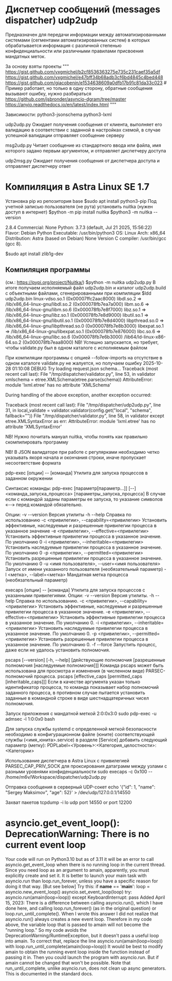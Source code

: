 # Диспетчер сообщений (messages dispatcher) udp2udp

Предназначен для передачи информации между автоматизированными системами (сегментами автоматизированных систем) в которых обрабатывается информация с различной степенью конфиденциальности или различными правилами присвоения мандатных меток.

За основу взяты проекты
"""
https://gist.github.com/vxgmichel/b2cf8536363275e735c231caef35a5df
https://gist.github.com/vxgmichel/e47bff34b68adb3cf6bd4845c4bed448
https://gist.github.com/giacobenin/e1534638609a0dfb17b91c81da33c023 # Пример работает, но только в одну сторону, обратные сообщения вызывают ошибку, нужно разбираться
https://github.com/jsbronder/asyncio-dgram/tree/master
https://anyio.readthedocs.io/en/latest/index.html
"""

Зависимости:
python3-jsonschema
python3-lxml

udp2udp.py
Ожидает получения сообщения от клиента, выполняет его валидацию в соответствии с заданной в настройках схемой, в случае успешной валидации отправляет сообщение серверу

msg2udp.py
Читает сообщение из стандартного ввода или файла, имя которого задано первым аргументом, и отправляет диспетчеру доступа

udp2msg.py
Ожидает получения сообщения от диспетчера доступа и отправляет диспетчеру ответ


# Компиляция в Astra Linux SE 1.7
Установка pip из репозитория base
$sudo apt install python3-pip
Под учетной записью пользователя (не рута) установить nuitka (нужен доступ в интернет)
$python -m pip install nuitka
$python3 -m nuitka --version

2.8.4
Commercial: None
Python: 3.7.3 (default, Jul 21 2025, 15:56:22) 
Flavor: Debian Python
Executable: /usr/bin/python3
OS: Linux
Arch: x86_64
Distribution: Astra (based on Debian) None
Version C compiler: /usr/bin/gcc (gcc 8).

$sudo apt install zlib1g-dev

## Компиляция программы
(см.: https://pypi.org/project/Nuitka/)
$python -m nuitka udp2udp.py
В итоге получаем исполняемый файл udp2udp.bin и каталог udp2udp.build с объектными файлами, сгенерированными при компиляции
$ldd udp2udp.bin 
	linux-vdso.so.1 (0x00007ffc2aac8000)
	libdl.so.2 => /lib/x86_64-linux-gnu/libdl.so.2 (0x000078fb7ea7a000)
	libm.so.6 => /lib/x86_64-linux-gnu/libm.so.6 (0x000078fb7e8f7000)
	libz.so.1 => /lib/x86_64-linux-gnu/libz.so.1 (0x000078fb7e8d9000)
	libutil.so.1 => /lib/x86_64-linux-gnu/libutil.so.1 (0x000078fb7e8d4000)
	libpthread.so.0 => /lib/x86_64-linux-gnu/libpthread.so.0 (0x000078fb7e8b3000)
	libexpat.so.1 => /lib/x86_64-linux-gnu/libexpat.so.1 (0x000078fb7e876000)
	libc.so.6 => /lib/x86_64-linux-gnu/libc.so.6 (0x000078fb7e6b3000)
	/lib64/ld-linux-x86-64.so.2 (0x000078fb7eaa8000)
NB! Успешно запускается, но требует, чтобы validate.py был в одном каталоге с исполняемым файлом

При компиляции программы с опцией --follow-imports на отсутствие в одном каталоге validate.py не жалуется, но получаем ошибку
2025-10-28 01:10:08 DEBUG Try loading request.json schema...
Traceback (most recent call last):
  File "/tmp/dispatcher/validator.py", line 53, in validator
    xmlschema = etree.XMLSchema(etree.parse(schema))
AttributeError: module 'lxml.etree' has no attribute 'XMLSchema'

During handling of the above exception, another exception occurred:

Traceback (most recent call last):
  File "/tmp/dispatcher/udp2udp.py", line 31, in <module>
    local_validate = validator.validator(config.get("local", "schema", fallback=""))
  File "/tmp/dispatcher/validator.py", line 58, in validator
    except etree.XMLSyntaxError as err:
AttributeError: module 'lxml.etree' has no attribute 'XMLSyntaxError'

NB! Нужно почитать мануал nuitka, чтобы понять как правильно скомпилировать программу



NB! В JSON валидаторе при работе с регулярками необходимо четко указывать якоря начала и окончания строки, иначе пропускает несоответствие формата

pdp-exec [опции] -- [команда]
Утилита для запуска процессов в заданном окружении

Синтаксис команды:
pdp-exec [параметр[параметр...]] [--] <команда_запуска_процесса> [параметры_запуска_процесса]
В случае если с командой заданы параметры ее запуска, то указание символов «--» перед командой обязательно.

Опции:
        -v --version    Версия утилиты
        -h --help       Справка по использованию
        -c <привилегии>, --capability=<привилегии>
                Установить эффективные, наследуемые и разрешенные привилегии процесса в указанное значение
        -e <привилегии>, --effective=<привилегии>
                Установить эффективные привилегии процесса в указанное значение. По умолчанию 0
        -i <привилегии>, --inheritable=<привилегии>
                Установить наследуемые привилегии процесса в указанное значение. По умолчанию 0
        -p <привилегии>, --permitted=<привилегии>
                Установить разрешенные привилегии процесса в указанное значение. По умолчанию 0
        -u <имя пользователя>, --user=<имя пользователя>
                Запуск от имени указанного пользователя (необязательный параметр)
        -l <метка>, --label=<метка>
                Мандатная метка процесса (необязательный параметр)

execaps [опции] -- [команда]
Утилита для запуска процессов с указанными привилегиями.
Опции:
        -v --version    Версия утилиты.
        -h --help       Справка по использованию.
        -c <привилегии>, --capability=<привилегии>      Установить эффективные, наследуемые и разрешенные привилегии процесса в указанное значение.
        -e <привилегии>, --effective=<привилегии>       Установить эффективные привилегии процесса в указанное значение. По умолчанию 0.
        -i <привилегии>, --inheritable=<привилегии>     Установить наследуемые привилегии процесса в указанное значение. По умолчанию 0.
        -p <привилегии>, --permitted=<привилегии>       Установить разрешенные привилегии процесса в указанное значение. По умолчанию 0.
        -f --force      Запустить процесс, даже если не удалось установить полномочия.


pscaps [--version] [-h, --help] [действующие полномочия [разрешенные полномочия [наследуемые полномочия]]]
Команда pscaps может быть использована для просмотра и изменения (в численном виде) PARSEC-полномочий процесса.
pscaps [effective_caps [permitted_caps [inheritable_caps]]]
Если в качестве аргумента указан только идентификатор процесса, то команда показывает набор полномочий заданного процесса, в противном случае пытается установить заданные в командной строке в виде шестнадцатеричных чисел полномочия.


Запуск приложения с мандатной меткой 2:0:0x3:0
sudo pdp-exec -u admsec -l 1:0:0x0 bash

Для запуска службы systemd с определенной меткой безопасности необходимо в конфигурационном файле (юните) соответствующей службы (<имя_юнита>.service) в разделе
[Service] добавить следующий параметр (метку):
PDPLabel=<Уровень>:<Категория_целостности>:<Категории>


Использование диспетчера в Astra Linux с привилегией PARSEC_CAP_PRIV_SOCK для проксирования датаграмм между узлами с разными уровнями конфиденциальности
sudo execaps -c 0x100 -- /home/m6v/Workspace/dispatcher/udp2udp.py

Отправка сообщения в серверный UDP-сокет
echo '{"id": 1, "name": "Sergey Maksimov", "age": 52}' > /dev/udp/127.0.0.1/14550

Захват пакетов
tcpdump -i lo udp port 14550 or port 12200


# asyncio.get_event_loop(): DeprecationWarning: There is no current event loop

Your code will run on Python3.10 but as of 3.11 it will be an error to call asyncio.get_event_loop when there is no running loop in the current thread. Since you need loop as an argument to amain, apparently, you must explicitly create and set it.
It is better to launch your main task with asyncio.run than loop.run_forever, unless you have a specific reason for doing it that way. [But see below]
Try this:
if __name__ == '__main__':
    loop = asyncio.new_event_loop()
    asyncio.set_event_loop(loop)
    try:
        asyncio.run(amain(loop=loop))
    except KeyboardInterrupt:
        pass
Added April 15, 2023:
There is a difference between calling asyncio.run(), which I have done here, and calling loop.run_forever() (as in the original question) or loop.run_until_complete(). When I wrote this answer I did not realize that asyncio.run() always creates a new event loop. Therefore in my code above, the variable loop that is passed to amain will not become the "running loop." So my code avoids the DeprecationWarning/RuntimeException, but it doesn't pass a useful loop into amain.
To correct that, replace the line
asyncio.run(amain(loop=loop))
with
loop.run_until_complete(amain(loop=loop))
It would be best to modify amain to obtain the running event loop inside the function instead of passing it in. Then you could launch the program with asyncio.run. But if amain cannot be changed that won't be possible.
Note that run_until_complete, unlike asyncio.run, does not clean up async generators. This is documented in the standard docs.
